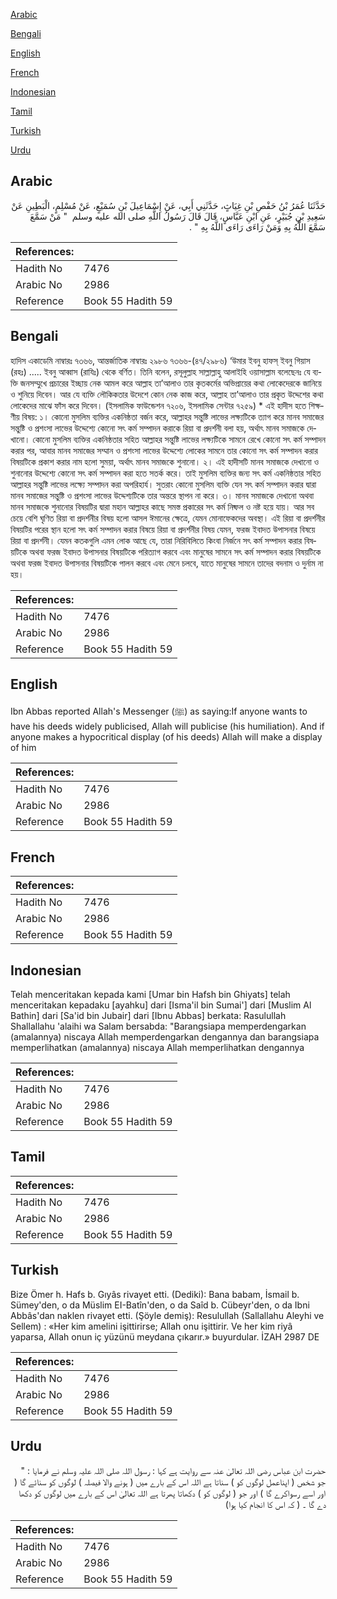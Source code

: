 [Arabic](#arabic)

[Bengali](#bengali)

[English](#english)

[French](#french)

[Indonesian](#indonesian)

[Tamil](#tamil)

[Turkish](#turkish)

[Urdu](#urdu)

## Arabic


<div dir="rtl" lang="ar" style={{fontSize:'larger',backgroundColor:'#f8f9fa',padding:20}}>
حَدَّثَنَا عُمَرُ بْنُ حَفْصِ بْنِ غِيَاثٍ، حَدَّثَنِي أَبِي، عَنْ إِسْمَاعِيلَ بْنِ سُمَيْعٍ، عَنْ مُسْلِمٍ، الْبَطِينِ عَنْ سَعِيدِ بْنِ جُبَيْرٍ، عَنِ ابْنِ عَبَّاسٍ، قَالَ قَالَ رَسُولُ اللَّهِ صلى الله عليه وسلم ‏ "‏ مَنْ سَمَّعَ سَمَّعَ اللَّهُ بِهِ وَمَنْ رَاءَى رَاءَى اللَّهُ بِهِ ‏"‏ ‏.‏
</div>
<div style={{backgroundColor:'#f8f9fa',padding:20, marginBottom: 10}}><table> <thead> <tr> <th>References:</th> <th></th> </tr> </thead> <tbody><tr><td>Hadith No</td><td>7476</td></tr><tr><td>Arabic No</td><td>2986</td></tr><tr><td>Reference</td><td>Book 55 Hadith 59</td></tr></tbody></table></div>

## Bengali


<div dir="ltr" lang="bn" style={{fontSize:'larger',backgroundColor:'#f8f9fa',padding:20}}>
হাদিস একাডেমি নাম্বারঃ ৭৩৬৬, আন্তর্জাতিক নাম্বারঃ ২৯৮৬ ৭৩৬৬-(৪৭/২৯৮৬) ‘উমার ইবনু হাফস্ ইবনু গিয়াস (রহঃ) ..... ইবনু আব্বাস (রাযিঃ) থেকে বর্ণিত। তিনি বলেন, রসূলুল্লাহ সাল্লাল্লাহু আলাইহি ওয়াসাল্লাম বলেছেনঃ যে ব্যক্তি জনসম্মুখে প্রচারের ইচ্ছায় নেক আমল করে আল্লাহ তা’আলাও তার কৃতকর্মের অভিপ্রায়ের কথা লোকেদেরকে জানিয়ে ও শুনিয়ে দিবেন। আর যে ব্যক্তি লৌকিকতার উদেশে কোন নেক কাজ করে, আল্লাহ তা’আলাও তার প্রকৃত উদ্দেশের কথা লোকেদের মাঝে ফাঁস করে দিবেন। (ইসলামিক ফাউন্ডেশন ৭২০৬, ইসলামিক সেন্টার ৭২৫৯) * এই হাদীস হতে শিক্ষণীয় বিষয়: ১। কোনো মুসলিম ব্যক্তির একনিষ্ঠতা বর্জন করে, আল্লাহর সন্তুষ্টি লাভের লক্ষ্যটিকে ত্যাগ করে মানব সমাজের সন্তুষ্টি ও প্রশংসা লাভের উদ্দেশ্যে কোনো সৎ কর্ম সম্পাদন করাকে রিয়া বা প্রদর্শনী বলা হয়, অর্থাৎ মানব সমাজকে দেখানো। কোনো মুসলিম ব্যক্তির একনিষ্ঠতার সহিত আল্লাহর সন্তুষ্টি লাভের লক্ষ্যটিকে সামনে রেখে কোনো সৎ কর্ম সম্পাদন করার পর, আবার মানব সমাজের সম্মান ও প্রশংসা লাভের উদ্দেশ্যে লোকের সামনে তার কোনো সৎ কর্ম সম্পাদন করার বিষয়টিকে প্রকাশ করার নাম হলো সুময়া, অর্থাৎ মানব সমাজকে শুনানো। ২। এই হাদীসটি মানব সমাজকে দেখানো ও শুনানোর উদ্দেশ্যে কোনো সৎ কর্ম সম্পাদন করা হতে সতর্ক করে। তাই মুসলিম ব্যক্তির জন্য সৎ কর্ম একনিষ্ঠতার সহিত আল্লাহর সন্তুষ্টি লাভের লক্ষ্যে সম্পাদন করা অপরিহার্য। সুতরাং কোনো মুসলিম ব্যক্তি যেন সৎ কর্ম সম্পাদন করার দ্বারা মানব সমাজের সন্তুষ্টি ও প্রশংসা লাভের উদ্দেশ্যটিকে তার অন্তরে স্থাপন না করে। ৩। মানব সমাজকে দেখানো অথবা মানব সমাজকে শুনানোর বিষয়টির দ্বারা মহান আল্লাহর কাছে সমস্ত প্রকারের সৎ কর্ম নিষ্ফল ও নষ্ট হয়ে যায়। আর সব চেয়ে বেশি ঘৃণিত রিয়া বা প্রদর্শনীর বিষয় হলো আসল ঈমানের ক্ষেত্রে, যেমন মোনাফেকদের অবস্থা। এই রিয়া বা প্রদর্শনীর বিষয়টির পরের স্থান হলো সৎ কর্ম সম্পাদন করার বিষয়ে রিয়া বা প্রদর্শনীর বিষয় যেমন, ফরজ ইবাদত উপাসনার বিষয়ে রিয়া বা প্রদর্শনী। যেমন কতকগুলি এমন লোক আছে যে, তারা নিরিবিলিতে কিংবা নির্জনে সৎ কর্ম সম্পাদন করার বিষয়টিকে অথবা ফরজ ইবাদত উপাসনার বিষয়টিকে পরিত্যাগ করবে এবং মানুষের সামনে সৎ কর্ম সম্পাদন করার বিষয়টিকে অথবা ফরজ ইবাদত উপাসনার বিষয়টিকে পালন করবে এবং মেনে চলবে, যাতে মানুষের সামনে তাদের বদনাম ও দুর্নাম না হয়।
</div>
<div style={{backgroundColor:'#f8f9fa',padding:20, marginBottom: 10}}><table> <thead> <tr> <th>References:</th> <th></th> </tr> </thead> <tbody><tr><td>Hadith No</td><td>7476</td></tr><tr><td>Arabic No</td><td>2986</td></tr><tr><td>Reference</td><td>Book 55 Hadith 59</td></tr></tbody></table></div>

## English


<div dir="ltr" lang="en" style={{fontSize:'larger',backgroundColor:'#f8f9fa',padding:20}}>
Ibn Abbas reported Allah's Messenger (ﷺ) as saying:If anyone wants to have his deeds widely publicised, Allah will publicise (his humiliation). And if anyone makes a hypocritical display (of his deeds) Allah will make a display of him
</div>
<div style={{backgroundColor:'#f8f9fa',padding:20, marginBottom: 10}}><table> <thead> <tr> <th>References:</th> <th></th> </tr> </thead> <tbody><tr><td>Hadith No</td><td>7476</td></tr><tr><td>Arabic No</td><td>2986</td></tr><tr><td>Reference</td><td>Book 55 Hadith 59</td></tr></tbody></table></div>

## French


<div dir="ltr" lang="fr" style={{fontSize:'larger',backgroundColor:'#f8f9fa',padding:20}}>

</div>
<div style={{backgroundColor:'#f8f9fa',padding:20, marginBottom: 10}}><table> <thead> <tr> <th>References:</th> <th></th> </tr> </thead> <tbody><tr><td>Hadith No</td><td>7476</td></tr><tr><td>Arabic No</td><td>2986</td></tr><tr><td>Reference</td><td>Book 55 Hadith 59</td></tr></tbody></table></div>

## Indonesian


<div dir="ltr" lang="id" style={{fontSize:'larger',backgroundColor:'#f8f9fa',padding:20}}>
Telah menceritakan kepada kami [Umar bin Hafsh bin Ghiyats] telah menceritakan kepadaku [ayahku] dari [Isma'il bin Sumai'] dari [Muslim Al Bathin] dari [Sa'id bin Jubair] dari [Ibnu Abbas] berkata: Rasulullah Shallallahu 'alaihi wa Salam bersabda: "Barangsiapa memperdengarkan (amalannya) niscaya Allah memperdengarkan dengannya dan barangsiapa memperlihatkan (amalannya) niscaya Allah memperlihatkan dengannya
</div>
<div style={{backgroundColor:'#f8f9fa',padding:20, marginBottom: 10}}><table> <thead> <tr> <th>References:</th> <th></th> </tr> </thead> <tbody><tr><td>Hadith No</td><td>7476</td></tr><tr><td>Arabic No</td><td>2986</td></tr><tr><td>Reference</td><td>Book 55 Hadith 59</td></tr></tbody></table></div>

## Tamil


<div dir="ltr" lang="ta" style={{fontSize:'larger',backgroundColor:'#f8f9fa',padding:20}}>

</div>
<div style={{backgroundColor:'#f8f9fa',padding:20, marginBottom: 10}}><table> <thead> <tr> <th>References:</th> <th></th> </tr> </thead> <tbody><tr><td>Hadith No</td><td>7476</td></tr><tr><td>Arabic No</td><td>2986</td></tr><tr><td>Reference</td><td>Book 55 Hadith 59</td></tr></tbody></table></div>

## Turkish


<div dir="ltr" lang="tr" style={{fontSize:'larger',backgroundColor:'#f8f9fa',padding:20}}>
Bize Ömer h. Hafs b. Gıyâs rivayet etti. (Dediki): Bana babam, İsmail b. Sümey'den, o da Müslim EI-Batîn'den, o da Saîd b. Cübeyr'den, o da Ibni Abbâs'dan naklen rivayet etti. (Şöyle demiş): Resulullah (Sallallahu Aleyhi ve Sellem) : «Her kim amelini işittirirse; Allah onu işittirir. Ve her kim riyâ yaparsa, Allah onun iç yüzünü meydana çıkarır.» buyurdular. İZAH 2987 DE
</div>
<div style={{backgroundColor:'#f8f9fa',padding:20, marginBottom: 10}}><table> <thead> <tr> <th>References:</th> <th></th> </tr> </thead> <tbody><tr><td>Hadith No</td><td>7476</td></tr><tr><td>Arabic No</td><td>2986</td></tr><tr><td>Reference</td><td>Book 55 Hadith 59</td></tr></tbody></table></div>

## Urdu


<div dir="rtl" lang="ur" style={{fontSize:'larger',backgroundColor:'#f8f9fa',padding:20}}>
حضرت ابن عباس رضی اللہ تعالیٰ عنہ سے روایت ہے کہا : رسول اللہ صلی اللہ علیہ وسلم نے فرمایا : " جو شخص ( اپناعمل لوگوں کو ) سناتا ہے اللہ اس کے بارے میں ( ہونے والا فیصلہ ) لوگوں کو سنائے گا ( اور اسے رسواکرے گا ) اور جو ( لوگوں کو ) دکھاتا پھرتا ہے اللہ تعالیٰ اس کے بارے میں لوگوں کو دکھا دے گا ۔ ( کہ اس کا انجام کیا ہوا)
</div>
<div style={{backgroundColor:'#f8f9fa',padding:20, marginBottom: 10}}><table> <thead> <tr> <th>References:</th> <th></th> </tr> </thead> <tbody><tr><td>Hadith No</td><td>7476</td></tr><tr><td>Arabic No</td><td>2986</td></tr><tr><td>Reference</td><td>Book 55 Hadith 59</td></tr></tbody></table></div>